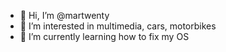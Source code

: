 - 👋 Hi, I’m @martwenty
- 👀 I’m interested in multimedia, cars, motorbikes
- 🌱 I’m currently learning how to fix my OS



<!---
martwenty/martwenty is a ✨ special ✨ repository because its `README.md` (this file) appears on your GitHub profile.
You can click the Preview link to take a look at your changes.
--->
